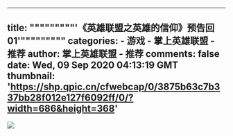 
---
title: """""""""'《英雄联盟之英雄的信仰》预告回01'"""""""""
categories: 
    - 游戏
    - 掌上英雄联盟 - 推荐
author: 掌上英雄联盟 - 推荐
comments: false
date: Wed, 09 Sep 2020 04:13:19 GMT
thumbnail: 'https://shp.qpic.cn/cfwebcap/0/3875b63c7b337bb28f012e127f6092ff/0/?width=686&height=368'
---

<div>   
<img src="https://shp.qpic.cn/cfwebcap/0/3875b63c7b337bb28f012e127f6092ff/0/?width=686&height=368" referrerpolicy="no-referrer">  
</div>
            